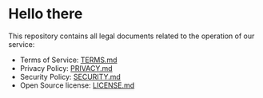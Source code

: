 # Hello there
This repository contains all legal documents related to the operation of our service:
  - Terms of Service: [TERMS.md](TERMS.md)
  - Privacy Policy: [PRIVACY.md](PRIVACY.md)
  - Security Policy: [SECURITY.md](SECURITY.md)
  - Open Source license: [LICENSE.md](LICENSE.md)
